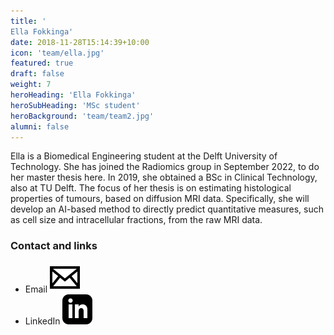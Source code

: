 ```yaml
---
title: '
Ella Fokkinga'
date: 2018-11-28T15:14:39+10:00
icon: 'team/ella.jpg'
featured: true
draft: false
weight: 7
heroHeading: 'Ella Fokkinga'
heroSubHeading: 'MSc student'
heroBackground: 'team/team2.jpg'
alumni: false
---
```


Ella is a Biomedical Engineering student at the Delft University of Technology. She has joined the Radiomics group in September 2022, to do her master thesis here. In 2019, she obtained a BSc in Clinical Technology, also at TU Delft.
The focus of her thesis is on estimating histological properties of tumours, based on diffusion MRI data. Specifically, she will develop an AI-based method to directly predict quantitative measures, such as cell size and intracellular fractions, from the raw MRI data.


### Contact and links

- Email [![profile](/social/mail.svg)](mailto:ellafokkinga@vhio.net) 
- LinkedIn [![profile](/social/linkedin.svg)](https://www.linkedin.com/in/ellafokkinga/)

